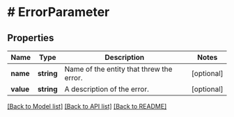 # # ErrorParameter

## Properties

Name | Type | Description | Notes
------------ | ------------- | ------------- | -------------
**name** | **string** | Name of the entity that threw the error. | [optional] 
**value** | **string** | A description of the error. | [optional] 

[[Back to Model list]](../../README.md#documentation-for-models) [[Back to API list]](../../README.md#documentation-for-api-endpoints) [[Back to README]](../../README.md)


